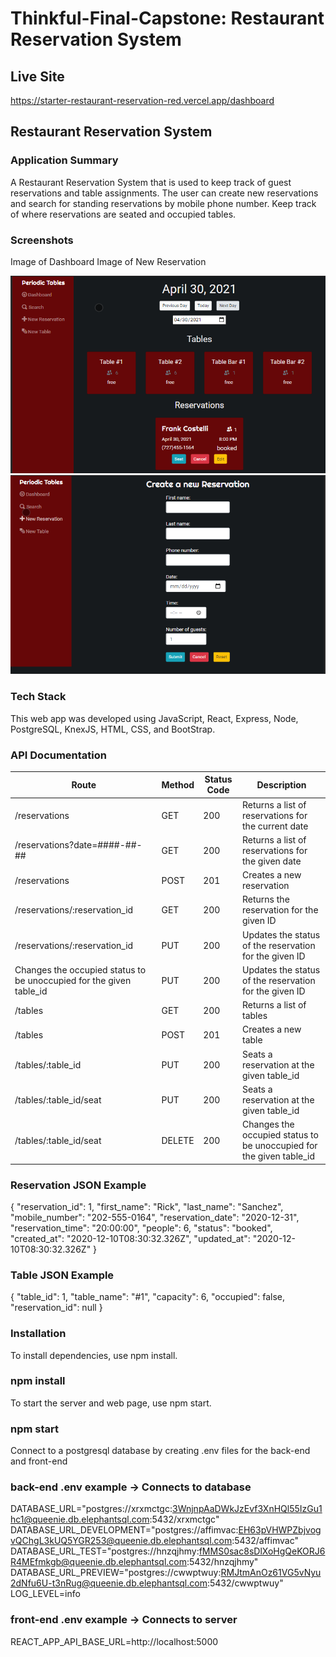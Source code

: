 # Thinkful-Final-Capstone: Restaurant Reservation System

## Live Site

https://starter-restaurant-reservation-red.vercel.app/dashboard

## Restaurant Reservation System

### Application Summary

A Restaurant Reservation System that is used to keep track of guest reservations and table assignments.
The user can create new reservations and search for standing reservations by mobile phone number.
Keep track of where reservations are seated and occupied tables.

### Screenshots

Image of Dashboard Image of New Reservation

![Alt text](/screenshots/res1.png?raw=true)
![Alt text](/screenshots/res2.png?raw=true)

### Tech Stack

This web app was developed using JavaScript, React, Express, Node, PostgreSQL, KnexJS, HTML, CSS, and BootStrap.

### API Documentation

| Route                                                               | Method | Status Code | Description                                                         |
| ------------------------------------------------------------------- | ------ | ----------- | ------------------------------------------------------------------- |
| /reservations                                                       | GET    | 200         | Returns a list of reservations for the current date                 |
| /reservations?date=####-##-##                                       | GET    | 200         | Returns a list of reservations for the given date                   |
| /reservations                                                       | POST   | 201         | Creates a new reservation                                           |
| /reservations/:reservation_id                                       | GET    | 200         | Returns the reservation for the given ID                            |
| /reservations/:reservation_id                                       | PUT    | 200         | Updates the status of the reservation for the given ID              |
| Changes the occupied status to be unoccupied for the given table_id | PUT    | 200         | Updates the status of the reservation for the given ID              |
| /tables                                                             | GET    | 200         | Returns a list of tables                                            |
| /tables                                                             | POST   | 201         | Creates a new table                                                 |
| /tables/:table_id                                                   | PUT    | 200         | Seats a reservation at the given table_id                           |
| /tables/:table_id/seat                                              | PUT    | 200         | Seats a reservation at the given table_id                           |
| /tables/:table_id/seat                                              | DELETE | 200         | Changes the occupied status to be unoccupied for the given table_id |

### Reservation JSON Example

{
"reservation_id": 1,
"first_name": "Rick",
"last_name": "Sanchez",
"mobile_number": "202-555-0164",
"reservation_date": "2020-12-31",
"reservation_time": "20:00:00",
"people": 6,
"status": "booked",
"created_at": "2020-12-10T08:30:32.326Z",
"updated_at": "2020-12-10T08:30:32.326Z"
}

### Table JSON Example

{
"table_id": 1,
"table_name": "#1",
"capacity": 6,
"occupied": false,
"reservation_id": null
}

### Installation

To install dependencies, use npm install.

### npm install

To start the server and web page, use npm start.

### npm start

Connect to a postgresql database by creating .env files for the back-end and front-end

### back-end .env example -> Connects to database

DATABASE_URL="postgres://xrxmctgc:3WnjnpAaDWkJzEvf3XnHQl55IzGu1hc1@queenie.db.elephantsql.com:5432/xrxmctgc"
DATABASE_URL_DEVELOPMENT="postgres://affimvac:EH63pVHWPZbjvogvQChgL3kUQ5YGR253@queenie.db.elephantsql.com:5432/affimvac"
DATABASE_URL_TEST="postgres://hnzqjhmy:fMMS0sac8sDlXoHgQeKORJ6R4MEfmkgb@queenie.db.elephantsql.com:5432/hnzqjhmy"
DATABASE_URL_PREVIEW="postgres://cwwptwuy:RMJtmAnOz61VG5vNyu2dNfu6U-t3nRug@queenie.db.elephantsql.com:5432/cwwptwuy"
LOG_LEVEL=info

### front-end .env example -> Connects to server

REACT_APP_API_BASE_URL=http://localhost:5000
